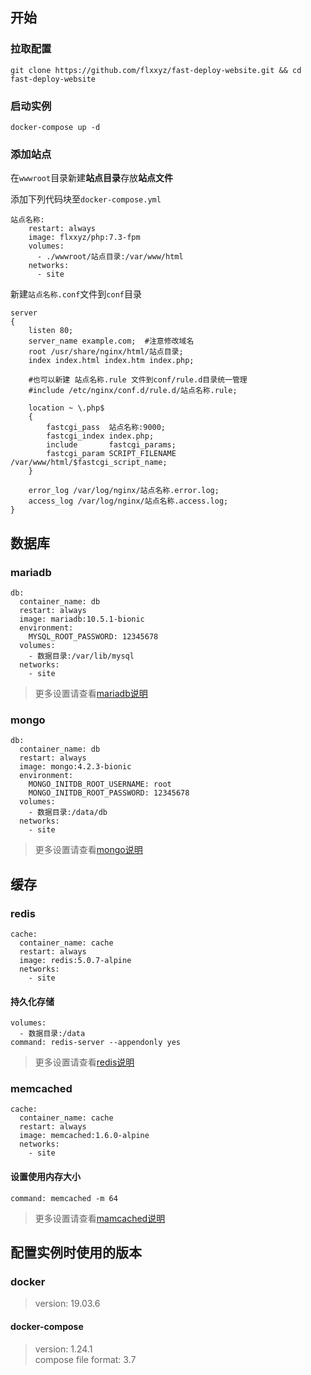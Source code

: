 ## 开始
### 拉取配置
```
git clone https://github.com/flxxyz/fast-deploy-website.git && cd fast-deploy-website
```

### 启动实例
```
docker-compose up -d
```

### 添加站点
在`wwwroot`目录新建**站点目录**存放**站点文件**

添加下列代码块至`docker-compose.yml`
```
站点名称:
    restart: always
    image: flxxyz/php:7.3-fpm
    volumes:
      - ./wwwroot/站点目录:/var/www/html
    networks:
      - site
```

新建`站点名称.conf`文件到`conf`目录
```
server
{
    listen 80;
    server_name example.com;  #注意修改域名
    root /usr/share/nginx/html/站点目录;
    index index.html index.htm index.php;

    #也可以新建 站点名称.rule 文件到conf/rule.d目录统一管理
    #include /etc/nginx/conf.d/rule.d/站点名称.rule;

    location ~ \.php$
    {
        fastcgi_pass  站点名称:9000;
        fastcgi_index index.php;
        include       fastcgi_params;
        fastcgi_param SCRIPT_FILENAME /var/www/html/$fastcgi_script_name;
    }
           
    error_log /var/log/nginx/站点名称.error.log;
    access_log /var/log/nginx/站点名称.access.log;
}
```

## 数据库
### mariadb
```
db:
  container_name: db
  restart: always
  image: mariadb:10.5.1-bionic
  environment:
    MYSQL_ROOT_PASSWORD: 12345678
  volumes:
    - 数据目录:/var/lib/mysql
  networks:
    - site
```

> 更多设置请查看[mariadb说明](https://hub.docker.com/_/mariadb)

### mongo
```
db:
  container_name: db
  restart: always
  image: mongo:4.2.3-bionic
  environment:
    MONGO_INITDB_ROOT_USERNAME: root
    MONGO_INITDB_ROOT_PASSWORD: 12345678
  volumes:
    - 数据目录:/data/db
  networks:
    - site
```
> 更多设置请查看[mongo说明](https://hub.docker.com/_/mongo)


## 缓存
### redis
```
cache:
  container_name: cache
  restart: always
  image: redis:5.0.7-alpine
  networks:
    - site
```

#### 持久化存储
```
volumes:
  - 数据目录:/data
command: redis-server --appendonly yes
```
> 更多设置请查看[redis说明](https://hub.docker.com/_/redis)

### memcached
```
cache:
  container_name: cache
  restart: always
  image: memcached:1.6.0-alpine
  networks:
    - site
```

#### 设置使用内存大小
```
command: memcached -m 64
```
> 更多设置请查看[mamcached说明](https://hub.docker.com/_/memcached)

## 配置实例时使用的版本
### docker
> version: 19.03.6

#### docker-compose
> version: 1.24.1  
> compose file format: 3.7

